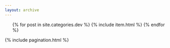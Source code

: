 ```yaml
---
layout: archive
---
```

<ul id="post-list">
    {% for post in site.categories.dev %}
        {% include item.html %}
    {% endfor %}
</ul>
{% include pagination.html %}
